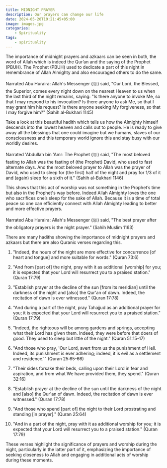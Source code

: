```yaml
---
title: MIDNIGHT PRAYER
description: Our prayers can change our life
date: 2024-05-20T19:21:45+05:00
image: images.jpg
categories:
    - Spirituality
tags:
    - spirituality
---
```




The importance of midnight prayers and azkaars can be seen in both, the word of Allah which is indeed the Qur’an and the saying of the Prophet (PBUH). The Prophet (PBUH) used to dedicate a part of this night in remembrance of Allah Almighty and also encouraged others to do the same.

Narrated Abu Huraira: Allah's Messenger (ﷺ) said, "Our Lord, the Blessed, the Superior, comes every night down on the nearest Heaven
 to us when the last third of the night remains, saying: "Is there anyone to invoke Me, so that I may respond to his invocation? Is there anyone to ask Me, so that I may grant him his request? Is there anyone seeking My forgiveness, so that I may forgive him?" (Sahih al-Bukhari 1145)

Take a look at this beautiful hadith which tells us how the Almighty himself descends into the lowest heaven and calls out to people. He is ready to give away all the blessings that one could imagine but we humans, slaves of our consciousness and this temporary world ignore this and stay busy with our worldly desires.

Narrated 'Abdullah bin 'Amr: The Prophet (ﷺ) said, "The most beloved fasting to Allah was the fasting of (the Prophet) David, who used to fast alternate days. And the most beloved prayer to Allah was the prayer of David, who used to sleep for (the first) half of the night and pray for 1/3 of it and (again) sleep for a sixth of it." (Sahih al-Bukhari 1146)

This shows that this act of worship was not something in the Prophet’s time but also in the Prophet's way before. Indeed Allah Almighty loves the one who sacrifices one’s sleep for the sake of Allah. Because it is a time of total peace so one can efficiently connect with Allah Almighty leading to better and more effective prayers.

Narrated Abu Huraira: Allah's Messenger (ﷺ) said, "The best prayer after the obligatory prayers is the night prayer." (Sahih Muslim 1163)

There are many hadiths showing the importance of midnight prayers and azkaars but there are also Quranic verses regarding this.

1. "Indeed, the hours of the night are more effective for concurrence [of heart and tongue] and more suitable for words." (Quran 73:6)

2. "And from [part of] the night, pray with it as additional [worship] for you; it is expected that your Lord will resurrect you to a praised station." (Quran 17:79)

3. "Establish prayer at the decline of the sun [from its meridian] until the darkness of the night and [also] the Qur'an of dawn. Indeed, the recitation of dawn is ever witnessed." (Quran 17:78)

4. "And during a part of the night, pray Tahajjud as an additional prayer for you; it is expected that your Lord will resurrect you to a praised station." (Quran 17:79)

5. "Indeed, the righteous will be among gardens and springs, accepting what their Lord has given them. Indeed, they were before that doers of good. They used to sleep but little of the night." (Quran 51:15-17)

6. "And those who pray, 'Our Lord, avert from us the punishment of Hell. Indeed, its punishment is ever adhering; indeed, it is evil as a settlement and residence.'" (Quran 25:65-66)

7. "Their sides forsake their beds, calling upon their Lord in fear and aspiration, and from what We have provided them, they spend." (Quran 32:16)

8. "Establish prayer at the decline of the sun until the darkness of the night and [also] the Qur'an of dawn. Indeed, the recitation of dawn is ever witnessed." (Quran 17:78)

9. "And those who spend [part of] the night to their Lord prostrating and standing [in prayer]." (Quran 25:64)

10. "And in a part of the night, pray with it as additional worship for you; it is expected that your Lord will resurrect you to a praised station." (Quran 17:79)

These verses highlight the significance of prayers and worship during the night, particularly in the latter part of it, emphasizing the importance of seeking closeness to Allah and engaging in additional acts of worship during these moments.

